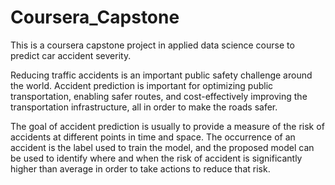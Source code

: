 # Coursera_Capstone

This is a coursera capstone project in applied data science course to predict car accident severity.

Reducing traffic accidents is an important public safety challenge around the world. Accident prediction is important for optimizing public transportation, enabling safer routes, and cost-effectively improving the transportation infrastructure, all in order to make the roads safer. 

The goal of accident prediction is usually to provide a measure of the risk of accidents at different points in time and space. The occurrence of an accident is the label used to train the model, and the proposed model can be used to identify where and when the risk of accident is significantly higher than average in order to take actions to reduce that risk. 

